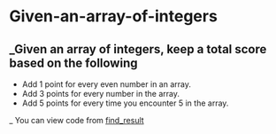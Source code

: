 # Given-an-array-of-integers

## _Given an array of integers, keep a total score based on the following

- Add 1 point for every even number in an array.
- Add 3 points for every number in the array.
- Add 5 points for every time you encounter 5 in the array.


_ You can view code from [find_result](https://github.com/Saad-Malik1/Given-an-array-of-integers/blob/main/find_result.js)
